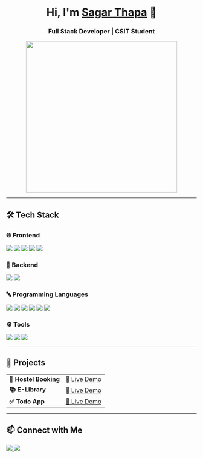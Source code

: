 <h1 align="center">Hi, I'm <a href="https://the-sagar.netlify.app/" target="_blank">Sagar Thapa</a> 🚀</h1>  
<h3 align="center">Full Stack Developer | CSIT Student</h3>  

<p align="center">
  <img src="https://media.giphy.com/media/qgQUggAC3Pfv687qPC/giphy.gif" width="400px">
</p>

---

## 🛠️ Tech Stack  

### 🌐 Frontend  
<p align="left">
  <img src="https://img.shields.io/badge/-React-61DAFB?style=flat&logo=react&logoColor=white">
  <img src="https://img.shields.io/badge/-Next.js-000000?style=flat&logo=next.js&logoColor=white">
  <img src="https://img.shields.io/badge/-Angular-DD0031?style=flat&logo=angular&logoColor=white">
  <img src="https://img.shields.io/badge/-Redux-764ABC?style=flat&logo=redux&logoColor=white">
  <img src="https://img.shields.io/badge/-TailwindCSS-06B6D4?style=flat&logo=tailwindcss&logoColor=white">
</p>

### 🔧 Backend  
<p align="left">
  <img src="https://img.shields.io/badge/-Node.js-339933?style=flat&logo=node.js&logoColor=white">
  <img src="https://img.shields.io/badge/-Spring%20Boot-6DB33F?style=flat&logo=spring-boot&logoColor=white">
</p>

### 🔤 Programming Languages  
<p align="left">
  <img src="https://img.shields.io/badge/-JavaScript-F7DF1E?style=flat&logo=javascript&logoColor=black">
  <img src="https://img.shields.io/badge/-TypeScript-3178C6?style=flat&logo=typescript&logoColor=white">
  <img src="https://img.shields.io/badge/-Java-007396?style=flat&logo=java&logoColor=white">
  <img src="https://img.shields.io/badge/-C-A8B9CC?style=flat&logo=c&logoColor=black">
  <img src="https://img.shields.io/badge/-C++-00599C?style=flat&logo=c%2B%2B&logoColor=white">
  <img src="https://img.shields.io/badge/-C%23-239120?style=flat&logo=c-sharp&logoColor=white">
</p>

### ⚙️ Tools  
<p align="left">
  <img src="https://img.shields.io/badge/-Git-F05032?style=flat&logo=git&logoColor=white">
  <img src="https://img.shields.io/badge/-Axios-5A29E4?style=flat&logo=axios&logoColor=white">
  <img src="https://img.shields.io/badge/-Cloudinary-FEBA00?style=flat&logo=cloudinary&logoColor=white">
</p>

---

## 🚀 Projects  
<table>
  <tr>
    <td><b>🏨 Hostel Booking</b></td>
    <td><a href="https://extraordinary-twilight-89def2.netlify.app/">🔗 Live Demo</a></td>
  </tr>
  <tr>
    <td><b>📚 E-Library</b></td>
    <td><a href="https://e-bookslibrary.netlify.app">🔗 Live Demo</a></td>
  </tr>
  <tr>
    <td><b>✅ Todo App</b></td>
    <td><a href="https://todo12-list.netlify.app">🔗 Live Demo</a></td>
  </tr>
</table>

---

## 📫 Connect with Me  
<p align="left">
  <a href="https://www.linkedin.com/in/sagar-thapa-6470a0218/">
    <img src="https://img.shields.io/badge/-LinkedIn-0077B5?style=flat&logo=linkedin&logoColor=white">
  </a>
  <a href="mailto:sagarthapa98122@gmail.com">
    <img src="https://img.shields.io/badge/-Email-D14836?style=flat&logo=gmail&logoColor=white">
  </a>
</p>
